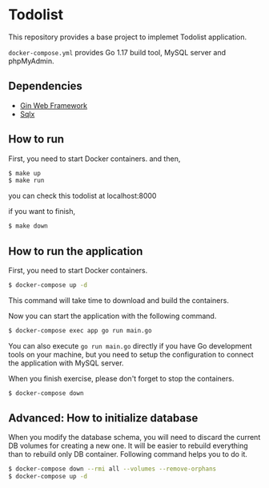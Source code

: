 # Todolist

This repository provides a base project to implemet Todolist application.

`docker-compose.yml` provides Go 1.17 build tool, MySQL server and phpMyAdmin.

## Dependencies

- [Gin Web Framework](https://pkg.go.dev/github.com/gin-gonic/gin)
- [Sqlx](https://pkg.go.dev/github.com/jmoiron/sqlx)

## How to run

First, you need to start Docker containers. and then,

```sh
$ make up
$ make run
```

you can check this todolist at localhost:8000

if you want to finish,

```sh
$ make down
```

## How to run the application

First, you need to start Docker containers.

```sh
$ docker-compose up -d
```

This command will take time to download and build the containers.

Now you can start the application with the following command.

```sh
$ docker-compose exec app go run main.go
```

You can also execute `go run main.go` directly if you have Go development tools on your machine, but you need to setup the configuration to connect the application with MySQL server.

When you finish exercise, please don't forget to stop the containers.

```sh
$ docker-compose down
```

## Advanced: How to initialize database

When you modify the database schema, you will need to discard the current DB volumes for creating a new one.
It will be easier to rebuild everything than to rebuild only DB container.
Following command helps you to do it.

```sh
$ docker-compose down --rmi all --volumes --remove-orphans
$ docker-compose up -d
```
